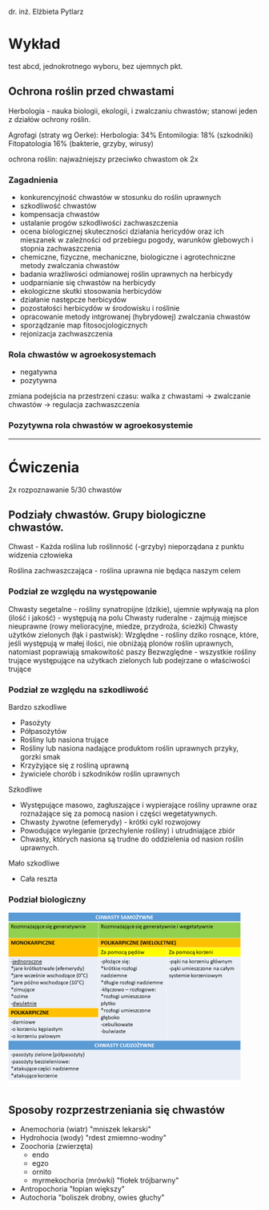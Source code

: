 dr. inż. Elżbieta Pytlarz

# Wykład

test abcd, jednokrotnego wyboru, bez ujemnych pkt.

## Ochrona roślin przed chwastami

Herbologia - nauka biologii, ekologii, i zwalczaniu chwastów; stanowi jeden z działów ochrony roślin.

Agrofagi (straty wg Oerke):
  Herbologia: 34%
  Entomilogia: 18% (szkodniki)
  Fitopatologia 16% (bakterie, grzyby, wirusy)

ochrona roślin: najważniejszy przeciwko chwastom ok 2x

### Zagadnienia

- konkurencyjność chwastów w stosunku do roślin uprawnych
- szkodliwość chwastów
- kompensacja chwastów
- ustalanie progów szkodliwości zachwaszczenia
- ocena biologicznej skuteczności działania hericydów oraz ich mieszanek w zależności od przebiegu pogody, warunków glebowych i stopnia zachwaszczenia
- chemiczne, fizyczne, mechaniczne, biologiczne i agrotechniczne metody zwalczania chwastów
- badania wrażliwości odmianowej roślin uprawnych na herbicydy
- uodparnianie się chwastów na herbicydy
- ekologiczne skutki stosowania herbicydów
- działanie następcze herbicydów
- pozostałości herbicydów w środowisku i roślinie
- opracowanie metody intgrowanej (hybrydowej) zwalczania chwastów
- sporządzanie map fitosocjologicznych
- rejonizacja zachwaszczenia

### Rola chwastów w agroekosystemach

- negatywna
- pozytywna

zmiana podejścia na przestrzeni czasu: walka z chwastami -> zwalczanie chwastów -> regulacja zachwaszczenia

### Pozytywna rola chwastów w agroekosystemie

---

# Ćwiczenia

2x rozpoznawanie 5/30 chwastów

## Podziały chwastów. Grupy biologiczne chwastów.

Chwast - Każda roślina lub roślinność (-grzyby) nieporządana z punktu widzenia człowieka

Roślina zachwaszczająca - roślina uprawna nie będąca naszym celem

### Podział ze względu na występowanie

Chwasty segetalne - rośliny synatropijne (dzikie), ujemnie wpływają na plon (ilość i jakość) - występują na polu
Chwasty ruderalne - zajmują miejsce nieuprawne (rowy melioracyjne, miedze, przydroża, ścieżki)
Chwasty użytków zielonych (łąk i pastwisk):
  Względne - rośliny dziko rosnące, które, jeśli występują w małej ilości, nie obniżają plonów roślin uprawnych, natomiast poprawiają smakowitość paszy
  Bezwzględne - wszystkie rośliny trujące występujące na użytkach zielonych lub podejrzane o właściwości trujące

### Podział ze względu na szkodliwość

Bardzo szkodliwe
- Pasożyty
- Półpasożytów
- Rośliny lub nasiona trujące
- Rośliny lub nasiona nadające produktom roślin uprawnych przyky, gorzki smak
- Krzyżyjące się z rośliną uprawną
- żywiciele chorób i szkodników roślin uprawnych

Szkodliwe
- Występujące masowo, zagłuszające i wypierające rośliny uprawne oraz roznażające się za pomocą nasion i części wegetatywnych.
- Chwasty żywotne (efemerydy) - krótki cykl rozwojowy
- Powodujące wyleganie (przechylenie rośliny) i utrudniające zbiór
- Chwasty, których nasiona są trudne do oddzielenia od nasion roślin uprawnych.

Mało szkodliwe
- Cała reszta

### Podział biologiczny

![Chwasty](../obrazki/herbologia/podzial.png)

## Sposoby rozprzestrzeniania się chwastów

- Anemochoria (wiatr) "mniszek lekarski"
- Hydrohocia (wody) "rdest zmiemno-wodny"
- Zoochoria (zwierzęta)
  - endo
  - egzo
  - ornito
  - myrmekochoria (mrówki) "fiołek trójbarwny"
- Antropochoria "łopian większy"
- Autochoria "boliszek drobny, owies głuchy"
